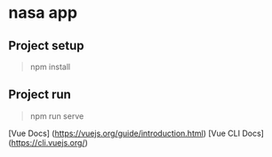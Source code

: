 # nasa app

## Project setup

> npm install


## Project run

> npm run serve


[Vue Docs] (https://vuejs.org/guide/introduction.html)
[Vue CLI Docs] (https://cli.vuejs.org/)
